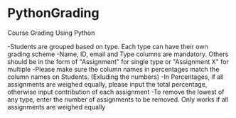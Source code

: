# PythonGrading
Course Grading Using Python

-Students are grouped based on type. Each type can have their own grading scheme
-Name, ID, email and Type columns are mandatory. Others should be in the form of "Assignment" for single type or "Assignment X" for multiple
-Please make sure the column names in percentages match the column names on Students. (Exluding the numbers)
-In Percentages, if all assignments are weighed equally, please input the total percentage, otherwise input contribution of each assignment
-To remove the lowest of any type, enter the number of assignments to be removed. Only works if all assignments are weighed equally

